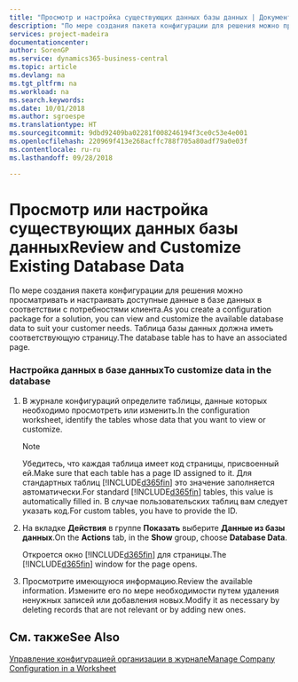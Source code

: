```yaml
---
title: "Просмотр и настройка существующих данных базы данных | Документы Майкрософт"
description: "По мере создания пакета конфигурации для решения можно просматривать и настраивать доступные данные в базе данных в соответствии с потребностями клиента. Таблица базы данных должна иметь соответствующую страницу."
services: project-madeira
documentationcenter: 
author: SorenGP
ms.service: dynamics365-business-central
ms.topic: article
ms.devlang: na
ms.tgt_pltfrm: na
ms.workload: na
ms.search.keywords: 
ms.date: 10/01/2018
ms.author: sgroespe
ms.translationtype: HT
ms.sourcegitcommit: 9dbd92409ba02281f008246194f3ce0c53e4e001
ms.openlocfilehash: 220969f413e268acffc788f705a80adf79a0e03f
ms.contentlocale: ru-ru
ms.lasthandoff: 09/28/2018

---
```

# <a name="review-and-customize-existing-database-data"></a><span data-ttu-id="18256-104">Просмотр или настройка существующих данных базы данных</span><span class="sxs-lookup"><span data-stu-id="18256-104">Review and Customize Existing Database Data</span></span>
<span data-ttu-id="18256-105">По мере создания пакета конфигурации для решения можно просматривать и настраивать доступные данные в базе данных в соответствии с потребностями клиента.</span><span class="sxs-lookup"><span data-stu-id="18256-105">As you create a configuration package for a solution, you can view and customize the available database data to suit your customer needs.</span></span> <span data-ttu-id="18256-106">Таблица базы данных должна иметь соответствующую страницу.</span><span class="sxs-lookup"><span data-stu-id="18256-106">The database table has to have an associated page.</span></span>  

### <a name="to-customize-data-in-the-database"></a><span data-ttu-id="18256-107">Настройка данных в базе данных</span><span class="sxs-lookup"><span data-stu-id="18256-107">To customize data in the database</span></span>  

1.  <span data-ttu-id="18256-108">В журнале конфигураций определите таблицы, данные которых необходимо просмотреть или изменить.</span><span class="sxs-lookup"><span data-stu-id="18256-108">In the configuration worksheet, identify the tables whose data that you want to view or customize.</span></span>  

    > [!NOTE]  
    >  <span data-ttu-id="18256-109">Убедитесь, что каждая таблица имеет код страницы, присвоенный ей.</span><span class="sxs-lookup"><span data-stu-id="18256-109">Make sure that each table has a page ID assigned to it.</span></span> <span data-ttu-id="18256-110">Для стандартных таблиц [!INCLUDE[d365fin](includes/d365fin_md.md)] это значение заполняется автоматически.</span><span class="sxs-lookup"><span data-stu-id="18256-110">For standard [!INCLUDE[d365fin](includes/d365fin_md.md)] tables, this value is automatically filled in.</span></span> <span data-ttu-id="18256-111">В случае пользовательских таблиц вам следует указать код.</span><span class="sxs-lookup"><span data-stu-id="18256-111">For custom tables, you have to provide the ID.</span></span>  

2.  <span data-ttu-id="18256-112">На вкладке **Действия** в группе **Показать** выберите **Данные из базы данных**.</span><span class="sxs-lookup"><span data-stu-id="18256-112">On the **Actions** tab, in the **Show** group, choose **Database Data**.</span></span>  

     <span data-ttu-id="18256-113">Откроется окно [!INCLUDE[d365fin](includes/d365fin_md.md)] для страницы.</span><span class="sxs-lookup"><span data-stu-id="18256-113">The [!INCLUDE[d365fin](includes/d365fin_md.md)] window for the page opens.</span></span>  

3.  <span data-ttu-id="18256-114">Просмотрите имеющуюся информацию.</span><span class="sxs-lookup"><span data-stu-id="18256-114">Review the available information.</span></span> <span data-ttu-id="18256-115">Измените его по мере необходимости путем удаления ненужных записей или добавления новых.</span><span class="sxs-lookup"><span data-stu-id="18256-115">Modify it as necessary by deleting records that are not relevant or by adding new ones.</span></span>  

## <a name="see-also"></a><span data-ttu-id="18256-116">См. также</span><span class="sxs-lookup"><span data-stu-id="18256-116">See Also</span></span>  
 [<span data-ttu-id="18256-117">Управление конфигурацией организации в журнале</span><span class="sxs-lookup"><span data-stu-id="18256-117">Manage Company Configuration in a Worksheet</span></span>](admin-how-to-manage-company-configuration-in-a-worksheet.md)

